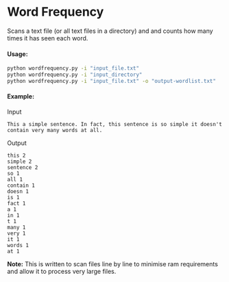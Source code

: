 # Word Frequency

Scans a text file (or all text files in a directory) and and counts how many times it has seen each word.

#### Usage:

```bash
python wordfrequency.py -i "input_file.txt"
python wordfrequency.py -i "input_directory"
python wordfrequency.py -i "input_file.txt" -o "output-wordlist.txt"
```

#### Example:
Input

    This a simple sentence. In fact, this sentence is so simple it doesn't contain very many words at all.

Output

```
this 2
simple 2
sentence 2
so 1
all 1
contain 1
doesn 1
is 1
fact 1
a 1
in 1
t 1
many 1
very 1
it 1
words 1
at 1
```


**Note:** This is written to scan files line by line to minimise ram requirements and allow it to process very large files.
